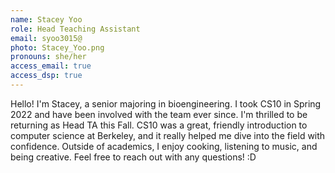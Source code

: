 ```yaml
---
name: Stacey Yoo
role: Head Teaching Assistant
email: syoo3015@ 
photo: Stacey_Yoo.png
pronouns: she/her
access_email: true
access_dsp: true
---
```

Hello! I'm Stacey, a senior majoring in bioengineering. I took CS10 in Spring 2022 and have been involved with the team ever since. I'm thrilled to be returning as Head TA this Fall. CS10 was a great, friendly introduction to computer science at Berkeley, and it really helped me dive into the field with confidence. Outside of academics, I enjoy cooking, listening to music, and being creative. Feel free to reach out with any questions! :D
